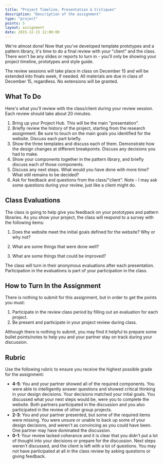 ```yaml
---
title: "Project Timeline, Presentation & Critiques"
description: "Description of the assignment"
type: "project"
points: 5
layout: assignment
date: 2015-12-15 12:00:00
---
```


We're almost done!  Now that you've developed template prototypes and a pattern library, it's time to do a final review with your "client" and the class.  There won't be any slides or reports to turn in - you'll only be showing your project timeline, prototypes and style guide.

The review sessions will take place in class on December 15 and will be extended into finals week, if needed.  All materials are due in class of December 15, regardless.  No extensions will be granted.

## What To Do

Here's what you'll review with the class/client during your review session.  Each review should take about 20 minutes.

1.  Bring up your Project Hub.  This will be the main "presentation".
2.  Briefly review the history of the project, starting from the research assignment.  Be sure to touch on the main goals you identified for the website.  Discuss each part briefly.
3.  Show the three templates and discuss each of them.  Demonstrate how the design changes at different breakpoints.  Discuss any decisions you had to make.
4.  Show your components together in the pattern library, and briefly discuss each of those components.
5.  Discuss any next steps.  What would you have done with more time?  What still remains to be decided?
6.  Ask for feedback and questions from the class/"client".  Note - I may ask some questions during your review, just like a client might do.

## Class Evaluations

The class is going to help give you feedback on your prototypes and pattern libraries.  As you show your project, the class will respond to a survey with the following items:

1.  Does the website meet the initial goals defined for the website?  Why or why not?  

2.  What are some things that were done well?

3.  What are some things that could be improved?

The class will turn in their anonymous evaluations after each presentation.  Participation in the evaluations is part of your participation in the class.

## How to Turn In the Assignment

There is nothing to submit for this assignment, but in order to get the points you must:

1.  Participate in the review class period by filling out an evaluation for each project.
2.  Be present and participate in your project review during class.  

Although there is nothing to submit, you may find it helpful to prepare some bullet points/notes to help you and your partner stay on track during your discussion.

## Rubric

Use the following rubric to ensure you receive the highest possible grade for the assignment:

* **4-5**: You and your partner showed all of the required components.  You were able to intelligently answer questions and showed critical thinking in your design decisions.  Your decisions matched your intial goals.  You discussed what your next steps would be, were you to complete the website. Both partners participated in the discussion and you also participated in the review of other group projects.
* **2-3**: You and your partner presented, but some of the required items were missing.  You were unsure or unable to back up some of your design decisions, and weren't as convincing as you could have been.  One partner may have dominated the discussion.
* **0-1**: Your review lacked coherance and it is clear that you didn't put a lot of thought into your decisions or prepare for the discussion.  Next steps weren't discussed, and the client is left with a lot of questions.  You may not have participated at all in the class review by asking questions or giving feedback.